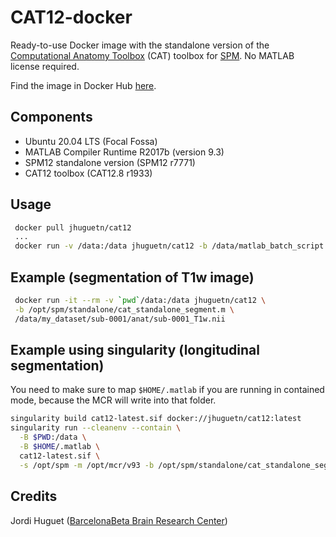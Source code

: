 CAT12-docker
============
Ready-to-use Docker image with the standalone version of the
[Computational Anatomy Toolbox](http://www.neuro.uni-jena.de/cat/) (CAT) toolbox
for [SPM](https://www.fil.ion.ucl.ac.uk/spm/). No MATLAB license required.

Find the image in Docker Hub [here](https://hub.docker.com/r/jhuguetn/cat12).

Components
----------
* Ubuntu 20.04 LTS (Focal Fossa)
* MATLAB Compiler Runtime R2017b (version 9.3)
* SPM12 standalone version (SPM12 r7771)
* CAT12 toolbox (CAT12.8 r1933)

Usage
-----
```bash
 docker pull jhuguetn/cat12
 ...
 docker run -v /data:/data jhuguetn/cat12 -b /data/matlab_batch_script.m /data/img.nii
```

Example (segmentation of T1w image)
-----
```bash
 docker run -it --rm -v `pwd`/data:/data jhuguetn/cat12 \
 -b /opt/spm/standalone/cat_standalone_segment.m \
 /data/my_dataset/sub-0001/anat/sub-0001_T1w.nii
```

Example using singularity (longitudinal segmentation)
----

You need to make sure to map `$HOME/.matlab` if you are running in contained
mode, because the MCR will write into that folder.

```bash
singularity build cat12-latest.sif docker://jhuguetn/cat12:latest
singularity run --cleanenv --contain \
  -B $PWD:/data \
  -B $HOME/.matlab \
  cat12-latest.sif \
  -s /opt/spm -m /opt/mcr/v93 -b /opt/spm/standalone/cat_standalone_segment_long.m /data/my_dataset/sub-01/ses-0{1,2,3}/anat/sub-01_T1w.nii
```

Credits
-------
Jordi Huguet ([BarcelonaBeta Brain Research Center](http://barcelonabeta.org))
